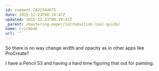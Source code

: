 ```yaml
---
id: comment-2422344675
date: 2015-12-23T00:19:47Z
updated: 2015-12-23T00:19:47Z
_parent: /mastering-paper/introduction-tool-guide/
name: Crickbob
url: ''
---
```


So there is no way change width and opacity as in other apps like ProCreate?

I have a Pencil 53 and having a hard time figuring that out for painting.
